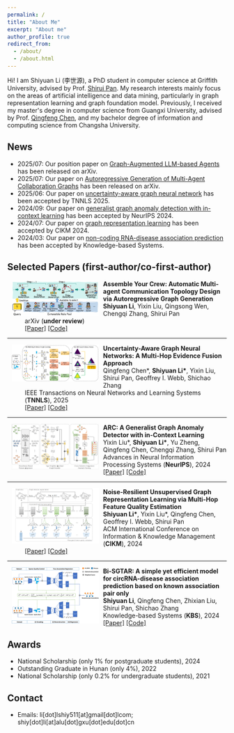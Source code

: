 ```yaml
---
permalink: /
title: "About Me"
excerpt: "About me"
author_profile: true
redirect_from: 
  - /about/
  - /about.html
---
```


Hi! I am Shiyuan Li (李世源), a PhD student in computer science at Griffith University, advised by Prof. [Shirui Pan](https://shiruipan.github.io/). 
My research interests mainly focus on the areas of artificial intelligence and data mining, particularly in graph representation learning and graph foundation model. Previously, I received my master's degree in computer science from Guangxi University, advised by Prof. [Qingfeng Chen](https://dblp.dagstuhl.de/pid/62/1656.html), and my bachelor degree of information and computing science from Changsha University.


News
------
* 2025/07: Our position paper on [Graph-Augmented LLM-based Agents](https://arxiv.org/pdf/2507.21407) has been released on arXiv.
* 2025/07: Our paper on [Autoregressive Generation of Multi-Agent Collaboration Graphs](https://arxiv.org/abs/2507.18224) has been released on arXiv.
* 2025/06: Our paper on [uncertainty-aware graph neural network](https://arxiv.org/abs/2506.13083) has been accepted by TNNLS 2025.
* 2024/09: Our paper on [generalist graph anomaly detection with in-context learning](https://arxiv.org/pdf/2405.16771) has been accepted by NeurIPS 2024.
* 2024/07: Our paper on [graph representation learning](https://dl.acm.org/doi/abs/10.1145/3627673.3679758) has been accepted by CIKM 2024.
* 2024/03: Our paper on [non-coding RNA-disease association prediction](https://doi.org/10.1016/j.knosys.2024.111622) has been accepted by Knowledge-based Systems.


Selected Papers (first-author/co-first-author)
------


<dl>
  <dt><img align="left" width="200" hspace="10"  wspace="20" src="/images/ARG-Designer.jpg"></dt>
  <!-- <div style="min-height: 0px;"> -->
  <dd><strong>Assemble Your Crew: Automatic Multi-agent Communication Topology Design via Autoregressive Graph Generation</strong></dd>
  <dd><strong>Shiyuan Li</strong>, Yixin Liu, Qingsong Wen, Chengqi Zhang, Shirui Pan</dd>
  <dd> arXiv (<strong>under review</strong>)</dd>
  <dd>
    <a href="https://arxiv.org/pdf/2507.18224">[Paper]</a> 
    <a href="https://github.com/shiy-li/ARG-Designer">[Code]</a>
  </dd>
  <!-- </div> -->
</dl>

---

<dl>
  <dt><img align="left" width="200" hspace="10"  wspace="20" src="/images/EFGNN.jpg"></dt>
  <dd><strong>Uncertainty-Aware Graph Neural Networks: A Multi-Hop Evidence Fusion Approach</strong></dd>
  <dd>Qingfeng Chen*, <strong>Shiyuan Li*</strong>, Yixin Liu, Shirui Pan, Geoffrey I. Webb, Shichao Zhang</dd>
  <dd> IEEE Transactions on Neural Networks and Learning Systems (<strong>TNNLS</strong>), 2025</dd>
  <dd>
    <a href="https://arxiv.org/pdf/2506.13083">[Paper]</a> 
    <a href="https://github.com/shiy-li/EFGNN">[Code]</a>
  </dd>
</dl>

---

<dl>
  <dt><img align="left" width="200" hspace="10"  wspace="20" src="/images/arc.jpg"></dt>
  <dd><strong>ARC: A Generalist Graph Anomaly Detector with in-Context Learning</strong></dd>
  <dd>Yixin Liu*, <strong>Shiyuan Li*</strong>, Yu Zheng, Qingfeng Chen, Chengqi Zhang, Shirui Pan</dd>
  <dd> Advances in Neural Information Processing Systems (<strong>NeurIPS</strong>), 2024</dd>
  <dd>
    <a href="https://arxiv.org/pdf/2405.16771">[Paper]</a> 
    <a href="https://github.com/shiy-li/ARC">[Code]</a>
  </dd>
</dl>

---

<dl>
  <dt><img align="left" width="200" hspace="10"  wspace="20" src="/images/pipeline.png"></dt>
  <dd><strong>Noise-Resilient Unsupervised Graph Representation Learning via Multi-Hop Feature Quality Estimation</strong></dd>
  <dd><strong>Shiyuan Li*</strong>, Yixin Liu*, Qingfeng Chen, Geoffrey I. Webb, Shirui Pan</dd>
  <dd> ACM International Conference on Information & Knowledge Management (<strong>CIKM</strong>), 2024</dd>
  <dd>
    <a href="https://dl.acm.org/doi/abs/10.1145/3627673.3679758">[Paper]</a> 
    <a href="https://github.com/shiy-li/MQE">[Code]</a>
  </dd>
</dl>

---

<dl> 
  <dt><img align="left" width="200" hspace="10" wspace="20" src="/images/bi-sgtar.jpg"></dt> 
  <dd><strong>Bi-SGTAR: A simple yet efficient model for circRNA-disease association prediction based on known association pair only</strong></dd> 
  <dd><strong>Shiyuan Li</strong>, Qingfeng Chen, Zhixian Liu, Shirui Pan, Shichao Zhang</dd> 
  <dd> Knowledge-based Systems (<strong>KBS</strong>), 2024</dd> 
  <dd>
   <a href="https://www.sciencedirect.com/science/article/pii/S0950705124002570">[Paper]</a>
   <a href="https://github.com/Shiy-Li/Bi-SGTAR">[Code]</a>
  </dd>
</dl>


Awards
------
* National Scholarship (only 1% for postgraduate students), 2024
* Outstanding Graduate in Hunan (only 4%), 2022
* National Scholarship (only 0.2% for undergraduate students), 2021


Contact
------
* Emails: li\[dot\]lshiy511\[at\]gmail\[dot\]lcom; shiy\[dot\]li\[at\]alu\[dot\]gxu\[dot\]edu\[dot\]cn
